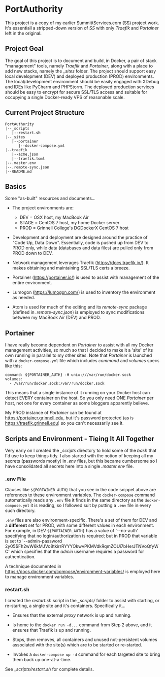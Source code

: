 # PortAuthority

This project is a copy of my earlier SummittServices.com (SS) project work.  It's essentiall a stripped-down version of _SS_ with only _Traefik_ and _Portainer_ left in the original.  

## Project Goal

The goal of this project is to document and build, in Docker, a pair of stack "management" tools, namely _Traefik_ and _Portainer_, along with a place to add new stacks, namely the *_sites* folder.  The project should support easy local development (DEV) and deployed production (PROD) environments.  The local/development environment should be easily engaged with XDebug and IDEs like PyCharm and PHPStorm.  The deployed production services should be easy to encrypt for secure SSL/TLS access and suitable for occupying a single Docker-ready VPS of reasonable scale.

## Current Project Structure

```
PortAuthority  
|--_scripts  
   |--restart.sh
|--_sites
   |--portainer
      |--docker-compose.yml  
|--traefik  
   |--acme.json
   |--traefik.toml
|--.master.env
|--.remote-sync.json
|--README.md
```

## Basics
Some "as-built" resources and documents...

- The project environments are:

    - DEV = OSX host, my MacBook Air
    - STAGE = CentOS 7 host, my home Docker server
    - PROD = Grinnell College's DGDockerX CentOS 7 host

- Development and deployment are designed around the practice of "Code Up, Data Down".  Essentially, code is pushed up from DEV to PROD only, while data (databases and data files) are pulled only from PROD down to DEV.

- Network management leverages Traefik (https://docs.traefik.io/).  It makes obtaining and maintaining SSL/TLS certs a breeze.  

- Portainer (https://portainer.io/) is used to assist with management of the entire environment.  

- Lumogon (https://lumogon.com/) is used to inventory the environment as needed.  

- Atom is used for much of the editing and its _remote-sync_ package (defined in _.remote-sync.json_) is employed to sync modifications between my MacBook Air (DEV) and PROD.


## Portainer

I have really become dependent on _Portainer_ to assist with all my Docker management activities, so much so that I decided to make it a 'site' of its own running in parallel to my other sites.  Note that _Portainer_ is launched with a `docker-compose.yml` file which includes _command_ and _volumes_ specs like this:

```
command: ${PORTAINER_AUTH} -H unix:///var/run/docker.sock
volumes:
  - /var/run/docker.sock:/var/run/docker.sock
```

This means that a single instance of it running on your Docker host can detect EVERY container on the host.  So you only need ONE _Portainer_ per host, not one for every container as some bloggers apparently believe.

My PROD instance of _Portainer_ can be found at https://portainer.grinnell.edu, but it's password protected (as is https://traefik.grinnell.edu) so you can't necessarily see it.


## Scripts and Environment - Tieing It All Together

Very early on I created the *_scripts* directory to hold some of the _bash_ that I'd use to keep things tidy.  I also started with the notion of keeping all my secrets (passwords mostly) in _.env_ files, but this became cumbersome so I have consolidated all secrets here into a single _.master.env_ file.

### .env File

Clauses like `${PORTAINER_AUTH}` that you see in the code snippet above are references to these environment variables.  The `docker-compose` command automatically reads any `.env` file it finds in the same directory as the `docker-compose.yml` it is reading, so I followed suit by putting a `.env` file in every such directory.

`.env` files are also environment-specific.  There's a set of them for DEV and a **different** set for PROD, with some different values in each environment.  For example, in DEV `${PORTAINER_AUTH}` has a value of '--no-auth' specifying that no login/authorization is required; but in PROD that variable is set to '--admin-password $2y$05$Fh2wW6kMJVo8tkirrRYYYOkwvPKMVdkRqmZOUi7bHerJTNVoQfyWC' which specifies that the _admin_ username requires a password for authentication.

A technique documented in https://docs.docker.com/compose/environment-variables/ is employed here to manage environment variables.

### restart.sh

I created the _restart.sh_ script in the *_scripts/* folder to assist with starting, or re-starting, a single site and it's containers. Specifically it...

  - Ensures that the external _proxy_ network is up and running.

  - Is home to the `docker run -d...` command from Step 2 above, and it ensures that Traefik is up and running.

  - Stops, then removes, all containers and unused not-persistent volumes associated with the site(s) which are to be started or re-started.

  - Invokes a `docker-compose up -d` command for each targeted site to bring them back up one-at-a-time.

See *_scripts/restart.sh* for complete details.
